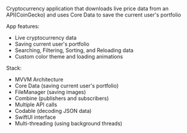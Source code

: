 Cryptocurrency application that downloads live price data from an API(CoinGecko) and uses Core Data to save the current user's portfolio

App features:
- Live cryptocurrency data
- Saving current user's portfolio
- Searching, Filtering, Sorting, and Reloading data
- Custom color theme and loading animations

Stack:
- MVVM Architecture
- Core Data (saving current user's portfolio)
- FileManager (saving images)
- Combine (publishers and subscribers)
- Multiple API calls
- Codable (decoding JSON data)
- SwiftUI interface
- Multi-threading (using background threads)
